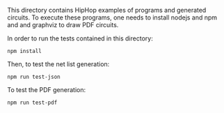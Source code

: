 This directory contains HipHop examples of programs and generated circuits.
To execute these programs, one needs to install nodejs and npm and and
graphviz to draw PDF circuits.

In order to run the tests contained in this directory:

```
npm install
```

Then, to test the net list generation:

```
npm run test-json
```

To test the PDF generation:

```
npm run test-pdf
```
